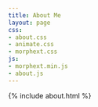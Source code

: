 ```yaml
---
title: About Me
layout: page
css:
- about.css
- animate.css
- morphext.css
js:
- morphext.min.js
- about.js
---
```


{% include about.html %}